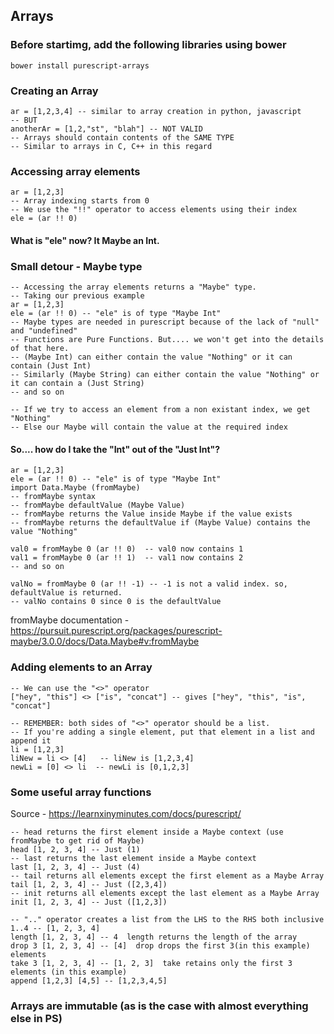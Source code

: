 ## Arrays

### Before startimg, add the following libraries using bower
```
bower install purescript-arrays
```

### Creating an Array
```
ar = [1,2,3,4] -- similar to array creation in python, javascript
-- BUT
anotherAr = [1,2,"st", "blah"] -- NOT VALID
-- Arrays should contain contents of the SAME TYPE
-- Similar to arrays in C, C++ in this regard
```

### Accessing array elements
```
ar = [1,2,3]
-- Array indexing starts from 0
-- We use the "!!" operator to access elements using their index
ele = (ar !! 0)
```

#### What is "ele" now? It Maybe an Int.
### Small detour - Maybe type
```
-- Accessing the array elements returns a "Maybe" type.
-- Taking our previous example
ar = [1,2,3]
ele = (ar !! 0) -- "ele" is of type "Maybe Int"
-- Maybe types are needed in purescript because of the lack of "null" and "undefined"
-- Functions are Pure Functions. But.... we won't get into the details of that here.
-- (Maybe Int) can either contain the value "Nothing" or it can contain (Just Int)
-- Similarly (Maybe String) can either contain the value "Nothing" or it can contain a (Just String)
-- and so on

-- If we try to access an element from a non existant index, we get "Nothing"
-- Else our Maybe will contain the value at the required index
```
#### So.... how do I take the "Int" out of the "Just Int"?
```
ar = [1,2,3]
ele = (ar !! 0) -- "ele" is of type "Maybe Int"
import Data.Maybe (fromMaybe)
-- fromMaybe syntax
-- fromMaybe defaultValue (Maybe Value)
-- fromMaybe returns the Value inside Maybe if the value exists
-- fromMaybe returns the defaultValue if (Maybe Value) contains the value "Nothing"

val0 = fromMaybe 0 (ar !! 0)  -- val0 now contains 1
val1 = fromMaybe 0 (ar !! 1)  -- val1 now contains 2
-- and so on

valNo = fromMaybe 0 (ar !! -1) -- -1 is not a valid index. so, defaultValue is returned.
-- valNo contains 0 since 0 is the defaultValue
```

fromMaybe documentation - https://pursuit.purescript.org/packages/purescript-maybe/3.0.0/docs/Data.Maybe#v:fromMaybe


### Adding elements to an Array
```
-- We can use the "<>" operator
["hey", "this"] <> ["is", "concat"] -- gives ["hey", "this", "is", "concat"]

-- REMEMBER: both sides of "<>" operator should be a list.
-- If you're adding a single element, put that element in a list and append it
li = [1,2,3]
liNew = li <> [4]   -- liNew is [1,2,3,4]
newLi = [0] <> li  -- newLi is [0,1,2,3]
```

### Some useful array functions
Source - https://learnxinyminutes.com/docs/purescript/

```
-- head returns the first element inside a Maybe context (use fromMaybe to get rid of Maybe)
head [1, 2, 3, 4] -- Just (1)
-- last returns the last element inside a Maybe context
last [1, 2, 3, 4] -- Just (4)
-- tail returns all elements except the first element as a Maybe Array
tail [1, 2, 3, 4] -- Just ([2,3,4])
-- init returns all elements except the last element as a Maybe Array
init [1, 2, 3, 4] -- Just ([1,2,3])

-- ".." operator creates a list from the LHS to the RHS both inclusive
1..4 -- [1, 2, 3, 4]
length [1, 2, 3, 4] -- 4  length returns the length of the array
drop 3 [1, 2, 3, 4] -- [4]  drop drops the first 3(in this example) elements
take 3 [1, 2, 3, 4] -- [1, 2, 3]  take retains only the first 3 elements (in this example)
append [1,2,3] [4,5] -- [1,2,3,4,5]
```

### Arrays are immutable (as is the case with almost everything else in PS)

